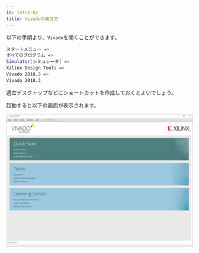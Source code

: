 ```yaml
---
id: intro-02
title: Vivadoの開き方
---
```


以下の手順より、`Vivado`を開くことができます。

``` bash
スタートメニュー =>
すべてのプログラム =>
Simulator[シミュレータ] =>
Xilinx Design Tools =>
Vivado 2018.3 =>
Vivado 2018.3
```

適宜デスクトップなどにショートカットを作成しておくとよいでしょう。

起動すると以下の画面が表示されます。

![0-1_quick_start.png](assets/0_intro/0-1_quick_start.png)

